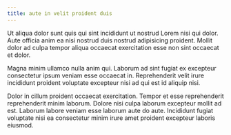```yaml
---
title: aute in velit proident duis
---
```


Ut aliqua dolor sunt quis qui sint incididunt ut nostrud Lorem nisi qui dolor. Aute officia anim ea nisi nostrud duis nostrud adipisicing proident. Mollit dolor ad culpa tempor aliqua occaecat exercitation esse non sint occaecat et dolor.

Magna minim ullamco nulla anim qui. Laborum ad sint fugiat ex excepteur consectetur ipsum veniam esse occaecat in. Reprehenderit velit irure incididunt proident voluptate excepteur nisi ad qui est id aliquip nisi.

Dolor in cillum proident occaecat exercitation. Tempor et esse reprehenderit reprehenderit minim laborum. Dolore nisi culpa laborum excepteur mollit ad est. Laborum labore veniam esse laborum aute do aute. Incididunt fugiat voluptate nisi ea consectetur minim irure amet proident excepteur laboris eiusmod.